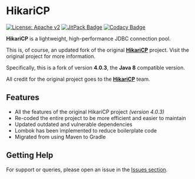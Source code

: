 # HikariCP

[![License: Apache v2](https://img.shields.io/badge/License-Apache_2.0-blue.svg)](https://opensource.org/license/apache-2-0)
[![JitPack Badge](https://jitpack.io/v/Foulest/HikariCP.svg)](https://jitpack.io/#Foulest/HikariCP)
[![Codacy Badge](https://app.codacy.com/project/badge/Grade/58f57090224543b8a11e833059066852)](https://app.codacy.com/gh/Foulest/HikariCP/dashboard)

**HikariCP** is a lightweight, high-performance JDBC connection pool.

This is, of course, an updated fork of the original **[HikariCP](https://github.com/brettwooldridge/HikariCP)** project.
Visit the original project for more information.

Specifically, this is a fork of version **4.0.3**, the **Java 8** compatible version.

All credit for the original project goes to the
**[HikariCP](https://github.com/brettwooldridge/HikariCP/graphs/contributors)** team.

## Features

- All the features of the original HikariCP project *(version 4.0.3)*
- Re-coded the entire project to be more efficient and easier to maintain
- Updated outdated and vulnerable dependencies
- Lombok has been implemented to reduce boilerplate code
- Migrated from using Maven to Gradle

## Getting Help

For support or queries, please open an issue in the [Issues section](https://github.com/Foulest/HikariCP/issues).
